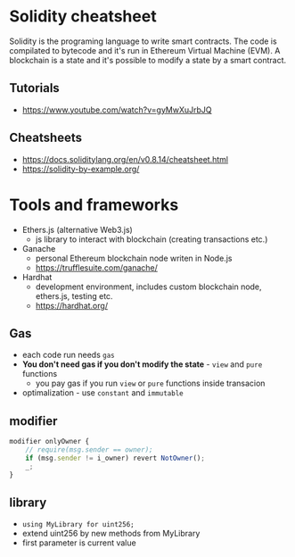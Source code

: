 # Solidity cheatsheet

Solidity is the programing language to write smart contracts. The code is compilated to bytecode and it's run in Ethereum Virtual Machine (EVM). A blockchain is a state and it's possible to modify a state by a smart contract.

## Tutorials
- https://www.youtube.com/watch?v=gyMwXuJrbJQ

## Cheatsheets
- https://docs.soliditylang.org/en/v0.8.14/cheatsheet.html
- https://solidity-by-example.org/

# Tools and frameworks
- Ethers.js (alternative Web3.js)
  - js library to interact with blockchain (creating transactions etc.)
- Ganache 
  - personal Ethereum blockchain node writen in Node.js
  - https://trufflesuite.com/ganache/
- Hardhat
  - development environment, includes custom blockchain node, ethers.js, testing etc.
  - https://hardhat.org/

## Gas
- each code run needs `gas`
- **You don't need gas if you don't modify the state** - `view` and `pure` functions
  - you pay gas if you run `view` or `pure` functions inside transacion
- optimalization - use `constant` and `immutable`

## modifier
```js
modifier onlyOwner {
    // require(msg.sender == owner);
    if (msg.sender != i_owner) revert NotOwner();
    _;
}
```

## library
- `using MyLibrary for uint256;`
- extend uint256 by new methods from MyLibrary
- first parameter is current value
